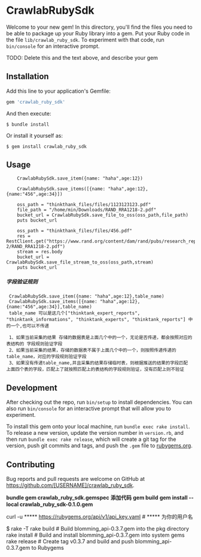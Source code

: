 # CrawlabRubySdk

Welcome to your new gem! In this directory, you'll find the files you need to be able to package up your Ruby library into a gem. Put your Ruby code in the file `lib/crawlab_ruby_sdk`. To experiment with that code, run `bin/console` for an interactive prompt.

TODO: Delete this and the text above, and describe your gem

## Installation

Add this line to your application's Gemfile:

```ruby
gem 'crawlab_ruby_sdk'
```

And then execute:

    $ bundle install

Or install it yourself as:

    $ gem install crawlab_ruby_sdk

## Usage

```
    CrawlabRubySdk.save_item({name: "haha",age:12})

    CrawlabRubySdk.save_items([{name: "haha",age:12},{name:"456",age:34}])

    oss_path = "thinkthank_files/files/1123123123.pdf"
    file_path = "/home/min/Downloads/RAND_RRA1218-2.pdf"
    bucket_url = CrawlabRubySdk.save_file_to_oss(oss_path,file_path)
    puts bucket_url

    oss_path = "thinkthank_files/files/456.pdf"
    res = RestClient.get("https://www.rand.org/content/dam/rand/pubs/research_reports/RRA1200/RRA1218-2/RAND_RRA1218-2.pdf")
    stream = res.body
    bucket_url = CrawlabRubySdk.save_file_stream_to_oss(oss_path,stream)
    puts bucket_url 
```

##### 字段验证规则

```
 CrawlabRubySdk.save_item({name: "haha",age:12},table_name)
 CrawlabRubySdk.save_items([{name: "haha",age:12},{name:"456",age:34}],table_name)
 table_name 可以是这几个["thinktank_expert_reports", "thinktank_informations", "thinktank_experts", "thinktank_reports"] 中的一个,也可以不传递

 1、如果当前采集的结果 存储的数据表是上面几个中的一个，无论是否传递，都会按照对应的表结构的 字段规则验证字段
 2、如果当前采集的结果，存储的数据表不属于上面几个中的一个，则按照传递传递的table_name，对应的字段规则验证字段
 3、如果没有传递table_name,并且采集的结果存储临时表，则根据推送的结果的字段匹配 上面四个表的字段，匹配上了就按照匹配上的表结构的字段规则验证，没有匹配上则不验证
```


## Development

After checking out the repo, run `bin/setup` to install dependencies. You can also run `bin/console` for an interactive prompt that will allow you to experiment.

To install this gem onto your local machine, run `bundle exec rake install`. To release a new version, update the version number in `version.rb`, and then run `bundle exec rake release`, which will create a git tag for the version, push git commits and tags, and push the `.gem` file to [rubygems.org](https://rubygems.org).

## Contributing

Bug reports and pull requests are welcome on GitHub at https://github.com/[USERNAME]/crawlab_ruby_sdk.

**bundle gem crawlab_ruby_sdk.gemspec**
**添加代码**
**gem build**
**gem install --local crawlab_ruby_sdk-0.1.0.gem**

curl -u ***** https://rubygems.org/api/v1/api_key.yaml # ***** 为你的用户名

$ rake -T
rake build    # Build blomming_api-0.3.7.gem into the pkg directory
rake install  # Build and install blomming_api-0.3.7.gem into system gems
rake release  # Create tag v0.3.7 and build and push blomming_api-0.3.7.gem to Rubygems


